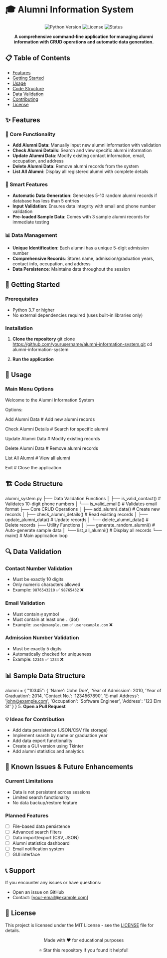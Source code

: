 # 🎓 Alumni Information System

<div align="center">
  <img src="https://img.shields.io/badge/Python-3.7%2B-blue?style=for-the-badge&logo=python&logoColor=white" alt="Python Version">
  <img src="https://img.shields.io/badge/License-MIT-green?style=for-the-badge" alt="License">
  <img src="https://img.shields.io/badge/Status-Active-brightgreen?style=for-the-badge" alt="Status">
</div>

<p align="center">
  <strong>A comprehensive command-line application for managing alumni information with CRUD operations and automatic data generation.</strong>
</p>

## 📋 Table of Contents
- [Features](#-features)
- [Getting Started](#-getting-started)
- [Usage](#-usage)
- [Code Structure](#-code-structure)
- [Data Validation](#-data-validation)
- [Contributing](#-contributing)
- [License](#-license)

## ✨ Features

### 🔧 Core Functionality
- **Add Alumni Data**: Manually input new alumni information with validation
- **Check Alumni Details**: Search and view specific alumni information
- **Update Alumni Data**: Modify existing contact information, email, occupation, and address
- **Delete Alumni Data**: Remove alumni records from the system
- **List All Alumni**: Display all registered alumni with complete details

### 🤖 Smart Features
- **Automatic Data Generation**: Generates 5-10 random alumni records if database has less than 5 entries
- **Input Validation**: Ensures data integrity with email and phone number validation
- **Pre-loaded Sample Data**: Comes with 3 sample alumni records for immediate testing

### 📊 Data Management
- **Unique Identification**: Each alumni has a unique 5-digit admission number
- **Comprehensive Records**: Stores name, admission/graduation years, contact info, occupation, and address
- **Data Persistence**: Maintains data throughout the session

## 🚀 Getting Started

### Prerequisites
- Python 3.7 or higher
- No external dependencies required (uses built-in libraries only)

### Installation

1. **Clone the repository**
git clone https://github.com/yourusername/alumni-information-system.git
cd alumni-information-system


2. **Run the application**

## 📖 Usage

### Main Menu Options

Welcome to the Alumni Information System

Options:

Add Alumni Data # Add new alumni records

Check Alumni Details # Search for specific alumni

Update Alumni Data # Modify existing records

Delete Alumni Data # Remove alumni records

List All Alumni # View all alumni

Exit # Close the application


## 🏗️ Code Structure

alumni_system.py
├── Data Validation Functions
│ ├── is_valid_contact() # Validates 10-digit phone numbers
│ └── is_valid_email() # Validates email format
├── Core CRUD Operations
│ ├── add_alumni_data() # Create new records
│ ├── check_alumni_details() # Read existing records
│ ├── update_alumni_data() # Update records
│ └── delete_alumni_data() # Delete records
├── Utility Functions
│ ├── generate_random_alumni() # Auto-generate sample data
│ └── list_all_alumni() # Display all records
└── main() # Main application loop


## 🔍 Data Validation

### Contact Number Validation
- Must be exactly 10 digits
- Only numeric characters allowed
- Example: `9876543210` ✅ `98765432` ❌

### Email Validation
- Must contain `@` symbol
- Must contain at least one `.` (dot)
- Example: `user@example.com` ✅ `userexample.com` ❌

### Admission Number Validation
- Must be exactly 5 digits
- Automatically checked for uniqueness
- Example: `12345` ✅ `1234` ❌

## 📊 Sample Data Structure

alumni = {
"10345": {
'Name': 'John Doe',
'Year of Admission': 2010,
'Year of Graduation': 2014,
'Contact No.': '1234567890',
'E-mail Address': 'john@example.com',
'Occupation': 'Software Engineer',
'Address': '123 Elm St'
}
}
5. **Open a Pull Request**

### 💡 Ideas for Contribution
- Add data persistence (JSON/CSV file storage)
- Implement search by name or graduation year
- Add data export functionality
- Create a GUI version using Tkinter
- Add alumni statistics and analytics

## 🐛 Known Issues & Future Enhancements

### Current Limitations
- Data is not persistent across sessions
- Limited search functionality
- No data backup/restore feature

### Planned Features
- [ ] File-based data persistence
- [ ] Advanced search filters
- [ ] Data import/export (CSV, JSON)
- [ ] Alumni statistics dashboard
- [ ] Email notification system
- [ ] GUI interface

## 📞 Support

If you encounter any issues or have questions:
- Open an issue on GitHub
- Contact: [your-email@example.com]

## 📄 License

This project is licensed under the MIT License - see the [LICENSE](LICENSE) file for details.

<div align="center">
<p>Made with ❤️ for educational purposes</p>
<p>⭐ Star this repository if you found it helpful!</p>
</div>
